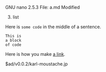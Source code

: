   GNU nano 2.5.3               File: a.md                          Modified  

3. list

Here is `some code` in the middle of a sentence.

```
This is
a block
of code
```

Here is how you make [a link](https://www.wikipedia.org/).

$ad/v0.0.2/karl-moustache.jp  



